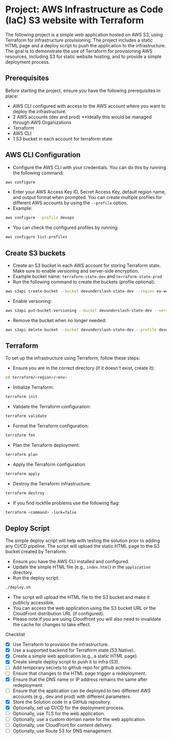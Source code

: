 # Project: AWS Infrastructure as Code (IaC) S3 website with Terraform
The following project is a simple web application hosted on AWS S3, using Terraform for infrastructure provisioning. The project includes a static HTML page and a deploy script to push the application to the infrastructure.
The goal is to demonstrate the use of Terraform for provisioning AWS resources, including S3 for static website hosting, and to provide a simple deployment process.

## Prerequisites
Before starting the project, ensure you have the following prerequisites in place:
- AWS CLI configured with access to the AWS account where you want to deploy the infrastructure.
- 2 AWS accounts (dev and prod) **Ideally this would be managed through AWS Organizations
- Terraform 
- AWS CLI
- 1 S3 bucket in each account for terraform state

## AWS CLI Configuration
- Configure the AWS CLI with your credentials. You can do this by running the following command:
```bash
aws configure
```
- Enter your AWS Access Key ID, Secret Access Key, default region name, and output format when prompted. You can create multiple profiles for different AWS accounts by using the `--profile` option.
- Example:
```bash
aws configure --profile devops
```
- You can check the configured profiles by running:
```bash
aws configure list-profiles
```

## Create S3 buckets
- Create an S3 bucket in each AWS account for storing Terraform state. Make sure to enable versioning and server-side encryption.
- Example bucket name: `terraform-state-dev` and `terraform-state-prod`
- Run the following command to create the buckets (profile optional):
```bash
aws s3api create-bucket --bucket devunderslash-state-dev --region eu-west-2 --create-bucket-configuration LocationConstraint=eu-west-2 --profile devops
```
- Enable versioning:
```bash
aws s3api put-bucket-versioning --bucket devunderslash-state-dev --versioning-configuration Status=Enabled --profile devops
```
- Remove the bucket when no longer needed:
```bash
aws s3api delete-bucket --bucket devunderslash-state-dev --profile devops
```

## Terraform 
To set up the infrastructure using Terraform, follow these steps:
- Ensure you are in the correct directory (if it doesn't exist, create it):
```bash
cd terraform/<region>/<env>
```
- Initialize Terraform:
```bash
terraform init
```
- Validate the Terraform configuration:
```bash
terraform validate
```
- Format the Terraform configuration:
```bash
terraform fmt
```
- Plan the Terraform deployment:
```bash
terraform plan
```
- Apply the Terraform configuration:
```bash
terraform apply
```
- Destroy the Terraform infrastructure:
```bash
terraform destroy
```
- If you find lockfile problems use the following flag: 
```bash
terraform <command> -lock=false
```

## Deploy Script
The simple deploy script will help with testing the solution prior to adding any CI/CD pipeline. The script will upload the static HTML page to the S3 bucket created by Terraform.
- Ensure you have the AWS CLI installed and configured.
- Update the simple HTML file (e.g., `index.html`) in the `application` directory.
- Run the deploy script:
```bash
./deploy.sh
```
- The script will upload the HTML file to the S3 bucket and make it publicly accessible.
- You can access the web application using the S3 bucket URL or the CloudFront distribution URL (if configured).
- Please note if you are using Cloudfront you will also need to invalidate the cache for changes to take effect. 



Checklist
- [x] Use Terraform to provision the infrastructure.
- [x] Use a supported backend for Terraform state (S3 Native).
- [x] Create a simple web application (e.g., a static HTML page).
- [x] Create simple deploy script to push it to infra (S3).
- [ ] Add temporary secrets to github repo for github actions.
- [ ] Ensure that changes to the HTML page trigger a redeployment.
- [x] Ensure that the DNS name or IP address remains the same after redeployment.
- [ ] Ensure that the application can be deployed to two different AWS accounts (e.g., dev and prod) with different parameters.
- [x] Store the Solution code in a GitHub repository.
- [x] Optionally, set up CI/CD for the deployment process.
- [ ] Optionally, use TLS for the web application.
- [ ] Optionally, use a custom domain name for the web application.
- [ ] Optionally, use CloudFront for content delivery.
- [ ] Optionally, use Route 53 for DNS management.